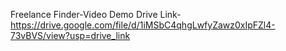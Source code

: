 Freelance Finder-Video Demo 
Drive Link- https://drive.google.com/file/d/1iMSbC4qhgLwfyZawz0xIpFZl4-73vBVS/view?usp=drive_link
